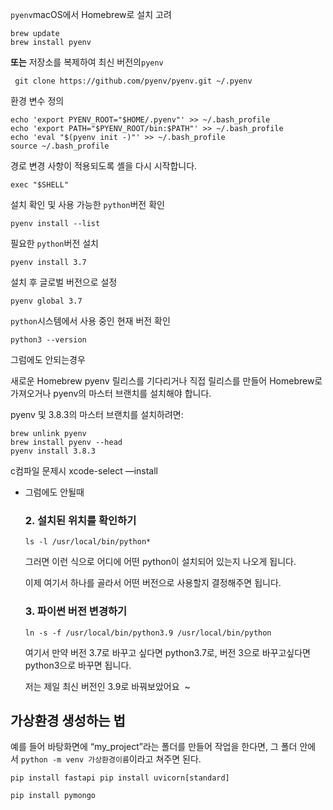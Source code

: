`pyenv`macOS에서 Homebrew로 설치 고려

```
brew update
brew install pyenv
```

**또는** 저장소를 복제하여 최신 버전의`pyenv`

```
 git clone https://github.com/pyenv/pyenv.git ~/.pyenv

```

환경 변수 정의

```
echo 'export PYENV_ROOT="$HOME/.pyenv"' >> ~/.bash_profile
echo 'export PATH="$PYENV_ROOT/bin:$PATH"' >> ~/.bash_profile
echo 'eval "$(pyenv init -)"' >> ~/.bash_profile
source ~/.bash_profile
```

경로 변경 사항이 적용되도록 셸을 다시 시작합니다.

```
exec "$SHELL"

```

설치 확인 및 사용 가능한 `python`버전 확인

```
pyenv install --list

```

필요한 `python`버전 설치

```
pyenv install 3.7

```

설치 후 글로벌 버전으로 설정

```
pyenv global 3.7

```

`python`시스템에서 사용 중인 현재 버전 확인

```
python3 --version
```

그럼에도 안되는경우

새로운 Homebrew pyenv 릴리스를 기다리거나 직접 릴리스를 만들어 Homebrew로 가져오거나 pyenv의 마스터 브랜치를 설치해야 합니다.

pyenv 및 3.8.3의 마스터 브랜치를 설치하려면:

```
brew unlink pyenv
brew install pyenv --head
pyenv install 3.8.3
```

c컴파일 문제시 xcode-select —install

- 그럼에도 안될때
    
    ### 2. 설치된 위치를 확인하기
    
    ```
    ls -l /usr/local/bin/python*
    ```
    
    그러면 이런 식으로 어디에 어떤 python이 설치되어 있는지 나오게 됩니다.
    
    이제 여기서 하나를 골라서 어떤 버전으로 사용할지 결정해주면 됩니다.
    
    ### 3. 파이썬 버전 변경하기
    
    ```
    ln -s -f /usr/local/bin/python3.9 /usr/local/bin/python
    ```
    
    여기서 만약 버전 3.7로 바꾸고 싶다면 python3.7로, 버전 3으로 바꾸고싶다면 python3으로 바꾸면 됩니다.
    
    저는 제일 최신 버전인 3.9로 바꿔보았어요  ~
    

## **가상환경 생성하는 법**

예를 들어 바탕화면에 “my_project”라는 폴더를 만들어 작업을 한다면, 그 폴더 안에서 `python -m venv 가상환경이름`이라고 쳐주면 된다.

`pip install fastapi
pip install uvicorn[standard]`

`pip install pymongo`